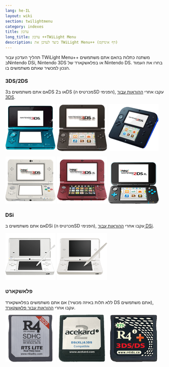 ```yaml
---
lang: he-IL
layout: wiki
section: twilightmenu
category: indexes
title: עדכון
long_title: עדכון ++TWiLight Menu
description: כיצד לעדכן את TWiLight Menu++ (דף אינדקס)
---
```


תהליך העדכון עבור TWiLight Menu++ משתנה כתלות בהאם אתם משתמשים בNintendo DSi, Nintendo 3DS או בפלאשקארד של Nintendo DS. בחרו את העמוד הנכון למכשיר שאתם משתמשים בו.

### 3DS/2DS
אם אתם משתמשים ב3DS או ב2DS (מכרטיס הSD הפנימי), עקבו אחרי [ההוראות עבור 3DS](updating-3ds).

[![Nintendo 3DS](/assets/images/consoles/old3ds.png)](updating-3ds) [![Nintendo 3DS XL](/assets/images/consoles/old3dsxl.png)](updating-3ds) [![Nintendo 2DS](/assets/images/consoles/2ds.png)](updating-3ds)

[![New Nintendo 3DS](/assets/images/consoles/new3ds.png)](updating-3ds) [![New Nintendo 3DS](/assets/images/consoles/new3dsxl.png)](updating-3ds) [![New Nintendo 2DS XL](/assets/images/consoles/new2dsxl.png)](updating-3ds)

### DSi
אם אתם משתמשים בDSi (מכרטיס הSD הפנימי), עקבו אחרי [ההוראות עבור DSi](updating-dsi).

[![Nintendo DSi](/assets/images/consoles/dsi.png)](updating-dsi) [![Nintendo DSi XL](/assets/images/consoles/dsixl.png)](updating-dsi)

### פלאשקארט
אם אתם משתמשים בפלאשקארד (ללא תלות באיזה מכשיר DS אתם משתמשים), עקבו אחרי [ההוראות עבור פלאשקארד](updating-flashcard).

[![פלאשקארד מr4isdhc.com](/assets/images/consoles/r4isdhc.com.png)](updating-flashcard) [![פלאשקארד מסוג Acekard2i](/assets/images/consoles/acekard2i.png)](updating-flashcard) [![פלאשקארד מסוג R4i Gold 3DS Plus](/assets/images/consoles/r4igold3dsplus.png)](updating-flashcard)
